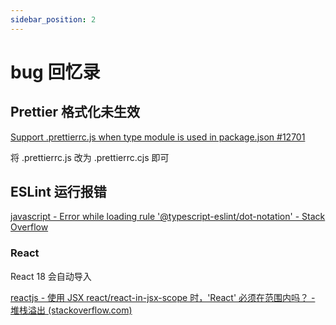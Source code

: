 ```yaml
---
sidebar_position: 2
---
```

# bug 回忆录

## Prettier 格式化未生效

[Support .prettierrc.js when type module is used in package.json #12701](https://github.com/prettier/prettier/issues/12701)

将 .prettierrc.js 改为 .prettierrc.cjs 即可

## ESLint 运行报错

[javascript - Error while loading rule &#39;@typescript-eslint/dot-notation&#39; - Stack Overflow](https://stackoverflow.com/questions/64116378/error-while-loading-rule-typescript-eslint-dot-notation)

### React

React 18 会自动导入

[reactjs - 使用 JSX react/react-in-jsx-scope 时，&#39;React&#39; 必须在范围内吗？ - 堆栈溢出 (stackoverflow.com)](https://stackoverflow.com/questions/42640636/react-must-be-in-scope-when-using-jsx-react-react-in-jsx-scope)
